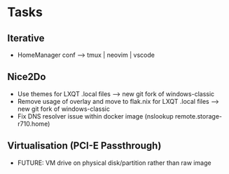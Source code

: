 # Tasks

## Iterative

- HomeManager conf --> tmux | neovim | vscode

## Nice2Do

- Use themes for LXQT .local files --> new git fork of windows-classic
- Remove usage of overlay and move to flak.nix for LXQT .local files --> new git fork of windows-classic
- Fix DNS resolver issue within docker image (nslookup remote.storage-r710.home)

## Virtualisation (PCI-E Passthrough)

- FUTURE: VM drive on physical disk/partition rather than raw image
